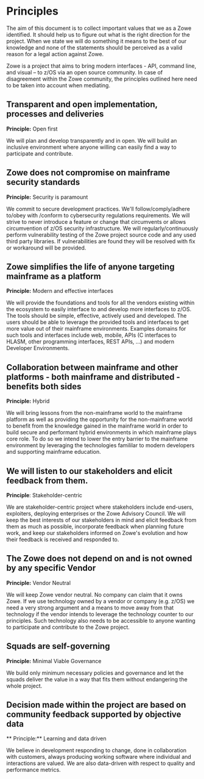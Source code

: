 # Principles

The aim of this document is to collect important values that we as a Zowe identified. It should help us to figure out what is the right direction for the project. When we state we will do something it means to the best of our knowledge and none of the statements should be perceived as a valid reason for a legal action against Zowe. 


Zowe is a project that aims to bring modern interfaces - API, command line, and visual – to z/OS via an open source community. In case of disagreement within the Zowe community, the principles outlined here need to be taken into account when mediating.


## Transparent and open implementation, processes and deliveries
**Principle:** Open first

We will plan and develop transparently and in open. We will build an inclusive environment where anyone willing can easily find a way to participate and contribute. 

## Zowe does not compromise on mainframe security standards
**Principle:** Security is paramount

We commit to secure development practices. We'll follow/comply/adhere to/obey with /conform to cybersecurity regulations requirements. We will strive to never introduce a feature or change that circumvents or allows circumvention of z/OS security infrastructure. We will regularly/continuously perform vulnerability testing of the Zowe project source code and any used third party libraries. If vulnerabilities are found they will be resolved with fix or workaround will be provided.

## Zowe simplifies the life of anyone targeting mainframe as a platform
**Principle:** Modern and effective interfaces

We will provide the foundations and tools for all the vendors existing within the ecosystem to easily interface to and develop more interfaces to z/OS. The tools should be simple, effective, actively used and developed. The users should be able to leverage the provided tools and interfaces to get more value out of their mainframe environments. Examples domains for such tools and interfaces include web, mobile, APIs (C interfaces to HLASM, other programming interfaces, REST APIs, ...) and modern Developer Environments.

## Collaboration between mainframe and other platforms - both mainframe and distributed - benefits both sides
**Principle:** Hybrid

We will bring lessons from the non-mainframe world to the mainframe platform as well as providing the opportunity for the non-mainframe world to benefit from the knowledge gained in the mainframe world in order to build secure and performant hybrid environments in which mainframe plays core role. To do so we intend to lower the entry barrier to the mainframe environment by leveraging the technologies famililar to modern developers and supporting mainframe education.

## We will listen to our stakeholders and elicit feedback from them.
**Principle**: Stakeholder-centric

We are stakeholder-centric project where stakeholders include end-users, exploiters, deploying enterprises or the Zowe Advisory Council. We will keep the best interests of our stakeholders in mind and elicit feedback from them as much as possible, incorporate feedback when planning future work, and keep our stakeholders informed on Zowe's evolution and how their feedback is received and responded to.

## The Zowe does not depend on and is not owned by any specific Vendor
**Principle:** Vendor Neutral

We will keep Zowe vendor neutral. No company can claim that it owns Zowe. If we use technology owned by a vendor or company (e.g. z/OS) we need a very strong argument and a means to move away from that technology if the vendor intends to leverage the technology counter to our principles. Such technology also needs to be accessible to anyone wanting to participate and contribute to the Zowe project. 

## Squads are self-governing
**Principle:** Minimal Viable Governance

We build only minimum necessary policies and governance and let the squads deliver the value in a way that fits them without endangering the whole project.

## Decision made within the project are based on community feedback supported by objective data
** Principle:** Learning and data driven

We believe in development responding to change, done in collaboration with customers, always producing working software where individual and interactions are valued. We are also data-driven with respect to quality and performance metrics.